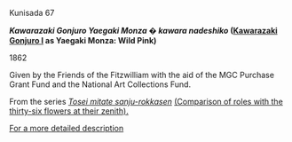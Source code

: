 Kunisada 67


**_Kawarazaki Gonjuro Yaegaki Monza � kawara nadeshiko_ ([Kawarazaki Gonjuro I](/exhibition/group-18) as Yaegaki Monza: Wild Pink)**

1862

Given by the Friends of the Fitzwilliam with the aid of the MGC Purchase Grant Fund and the National Art Collections Fund.

From the series _[Tosei mitate sanju-rokkasen](kunp88.htm)_ [(Comparison of roles with the thirty-six flowers at their zenith).](kunp88.htm)

 [For a more detailed description](../textp89.htm) 
